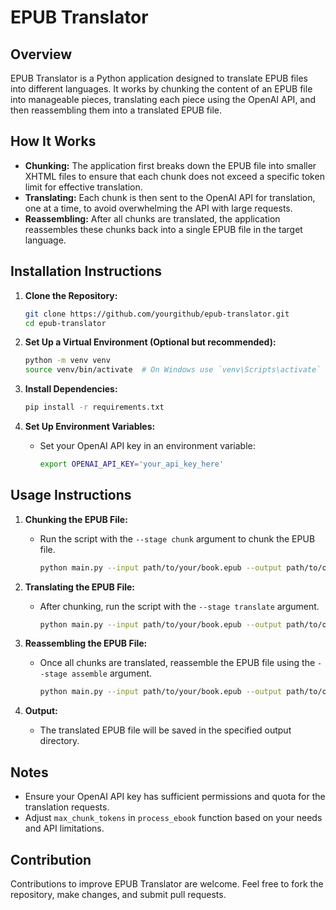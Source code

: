 # EPUB Translator

## Overview
EPUB Translator is a Python application designed to translate EPUB files into different languages. It works by chunking the content of an EPUB file into manageable pieces, translating each piece using the OpenAI API, and then reassembling them into a translated EPUB file.

## How It Works
- **Chunking:** The application first breaks down the EPUB file into smaller XHTML files to ensure that each chunk does not exceed a specific token limit for effective translation.
- **Translating:** Each chunk is then sent to the OpenAI API for translation, one at a time, to avoid overwhelming the API with large requests.
- **Reassembling:** After all chunks are translated, the application reassembles these chunks back into a single EPUB file in the target language.

## Installation Instructions
1. **Clone the Repository:**
   ```bash
   git clone https://github.com/yourgithub/epub-translator.git
   cd epub-translator
   ```

2. **Set Up a Virtual Environment (Optional but recommended):**
   ```bash
   python -m venv venv
   source venv/bin/activate  # On Windows use `venv\Scripts\activate`
   ```

3. **Install Dependencies:**
   ```bash
   pip install -r requirements.txt
   ```

4. **Set Up Environment Variables:**
   - Set your OpenAI API key in an environment variable:
     ```bash
     export OPENAI_API_KEY='your_api_key_here'
     ```

## Usage Instructions
1. **Chunking the EPUB File:**
   - Run the script with the `--stage chunk` argument to chunk the EPUB file.
     ```bash
     python main.py --input path/to/your/book.epub --output path/to/output/folder --output-language de --stage chunk
     ```

2. **Translating the EPUB File:**
   - After chunking, run the script with the `--stage translate` argument.
     ```bash
     python main.py --input path/to/your/book.epub --output path/to/output/folder --output-language de --stage translate
     ```

3. **Reassembling the EPUB File:**
   - Once all chunks are translated, reassemble the EPUB file using the `--stage assemble` argument.
     ```bash
     python main.py --input path/to/your/book.epub --output path/to/output/folder --output-language de --stage assemble
     ```

4. **Output:**
   - The translated EPUB file will be saved in the specified output directory.

## Notes
- Ensure your OpenAI API key has sufficient permissions and quota for the translation requests.
- Adjust `max_chunk_tokens` in `process_ebook` function based on your needs and API limitations.

## Contribution
Contributions to improve EPUB Translator are welcome. Feel free to fork the repository, make changes, and submit pull requests.
